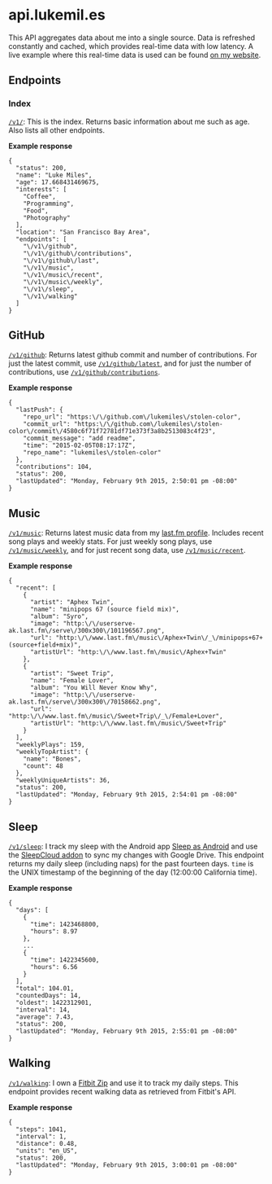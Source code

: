 api.lukemil.es
===============

This API aggregates data about me into a single source. Data is refreshed constantly and cached, which provides real-time data with low latency. A live example where this real-time data is used can be found [on my website](https://lukemil.es/is/).

## Endpoints

### Index

[`/v1/`](https://api.lukemil.es/v1/): This is the index. Returns basic information about me such as age. Also lists all other endpoints.

**Example response**
```
{
  "status": 200,
  "name": "Luke Miles",
  "age": 17.668431469675,
  "interests": [
    "Coffee",
    "Programming",
    "Food",
    "Photography"
  ],
  "location": "San Francisco Bay Area",
  "endpoints": [
    "\/v1\/github",
    "\/v1\/github\/contributions",
    "\/v1\/github\/last",
    "\/v1\/music",
    "\/v1\/music\/recent",
    "\/v1\/music\/weekly",
    "\/v1\/sleep",
    "\/v1\/walking"
  ]
}
```

## GitHub 
[`/v1/github`](https://api.lukemil.es/v1/github/): Returns latest github commit and number of contributions. For just the latest commit, use [`/v1/github/latest`](https://api.lukemil.es/v1/github/latest), and for just the number of contributions, use [`/v1/github/contributions`](https://api.lukemil.es/v1/github/contributions).

**Example response**
```
{
  "lastPush": {
    "repo_url": "https:\/\/github.com\/lukemiles\/stolen-color",
    "commit_url": "https:\/\/github.com\/lukemiles\/stolen-color\/commit\/4580c6f71f72781df71e373f3a8b2513083c4f23",
    "commit_message": "add readme",
    "time": "2015-02-05T08:17:17Z",
    "repo_name": "lukemiles\/stolen-color"
  },
  "contributions": 104,
  "status": 200,
  "lastUpdated": "Monday, February 9th 2015, 2:50:01 pm -08:00"
}
```
## Music

[`/v1/music`](https://api.lukemil.es/v1/music/): Returns latest music data from my [last.fm profile](http://last.fm/user/notlukemiles). Includes recent song plays and weekly stats. For just weekly song plays, use [`/v1/music/weekly`](https://api.lukemil.es/v1/music/weekly), and for just recent song data, use [`/v1/music/recent`](https://api.lukemil.es/v1/music/recent).

**Example response**
```
{
  "recent": [
    {
      "artist": "Aphex Twin",
      "name": "minipops 67 (source field mix)",
      "album": "Syro",
      "image": "http:\/\/userserve-ak.last.fm\/serve\/300x300\/101196567.png",
      "url": "http:\/\/www.last.fm\/music\/Aphex+Twin\/_\/minipops+67+(source+field+mix)",
      "artistUrl": "http:\/\/www.last.fm\/music\/Aphex+Twin"
    },
    {
      "artist": "Sweet Trip",
      "name": "Female Lover",
      "album": "You Will Never Know Why",
      "image": "http:\/\/userserve-ak.last.fm\/serve\/300x300\/70158662.png",
      "url": "http:\/\/www.last.fm\/music\/Sweet+Trip\/_\/Female+Lover",
      "artistUrl": "http:\/\/www.last.fm\/music\/Sweet+Trip"
    }
  ],
  "weeklyPlays": 159,
  "weeklyTopArtist": {
    "name": "Bones",
    "count": 48
  },
  "weeklyUniqueArtists": 36,
  "status": 200,
  "lastUpdated": "Monday, February 9th 2015, 2:54:01 pm -08:00"
}
```

## Sleep

[`/v1/sleep`](https://api.lukemil.es/v1/sleep/): I track my sleep with the Android app [Sleep as Android](https://play.google.com/store/apps/details?id=com.urbandroid.sleep&hl=en) and use the [SleepCloud addon](https://play.google.com/store/apps/details?id=com.urbandroid.sleep.addon.port&hl=en) to sync my changes with Google Drive. This endpoint returns my daily sleep (including naps) for the past fourteen days. `time` is the UNIX timestamp of the beginning of the day (12:00:00 California time). 

**Example response**
```
{
  "days": [
    {
      "time": 1423468800,
      "hours": 8.97
    },
    ...
    {
      "time": 1422345600,
      "hours": 6.56
    }
  ],
  "total": 104.01,
  "countedDays": 14,
  "oldest": 1422312901,
  "interval": 14,
  "average": 7.43,
  "status": 200,
  "lastUpdated": "Monday, February 9th 2015, 2:55:01 pm -08:00"
}
```

## Walking

[`/v1/walking`](https://api.lukemil.es/v1/walking/): I own a [Fitbit Zip](http://www.amazon.com/dp/B0095PZHZE/) and use it to track my daily steps. This endpoint provides recent walking data as retrieved from Fitbit's API.

**Example response**
```
{
  "steps": 1041,
  "interval": 1,
  "distance": 0.48,
  "units": "en_US",
  "status": 200,
  "lastUpdated": "Monday, February 9th 2015, 3:00:01 pm -08:00"
}
```
